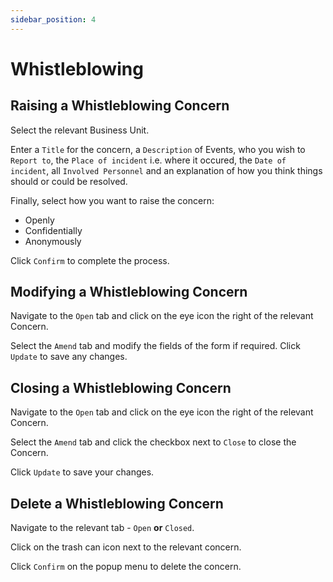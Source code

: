 ```yaml
---
sidebar_position: 4
---
```

# Whistleblowing

## Raising a Whistleblowing Concern

Select the relevant Business Unit.

Enter a `Title` for the concern, a `Description` of Events, who you wish to `Report to`, the `Place of incident` i.e. where it occured, the `Date of incident`, all `Involved Personnel` and an explanation of how you think things should or could be resolved.

Finally, select how you want to raise the concern:
- Openly
- Confidentially
- Anonymously

Click `Confirm` to complete the process.

## Modifying a Whistleblowing Concern

Navigate to the `Open` tab and click on the eye icon the right of the relevant Concern.

Select the `Amend` tab and modify the fields of the form if required. Click `Update` to save any changes.

## Closing a Whistleblowing Concern

Navigate to the `Open` tab and click on the eye icon the right of the relevant Concern.

Select the `Amend` tab and click the checkbox next to `Close` to close the Concern.

Click `Update` to save your changes.

## Delete a Whistleblowing Concern

Navigate to the relevant tab - `Open` **or** `Closed`.

Click on the trash can icon next to the relevant concern.

Click `Confirm` on the popup menu to delete the concern.